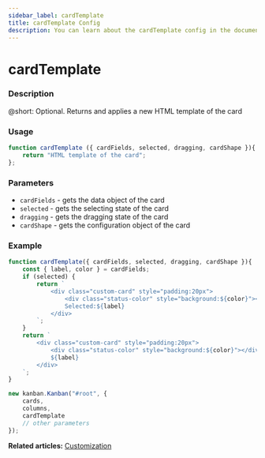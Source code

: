 ```yaml
---
sidebar_label: cardTemplate
title: cardTemplate Config
description: You can learn about the cardTemplate config in the documentation of the DHTMLX JavaScript Kanban library. Browse developer guides and API reference, try out code examples and live demos, and download a free 30-day evaluation version of DHTMLX Kanban.
---
```


# cardTemplate

### Description

@short: Optional. Returns and applies a new HTML template of the card

### Usage

~~~jsx
function cardTemplate ({ cardFields, selected, dragging, cardShape }){
	return "HTML template of the card";
};
~~~

### Parameters

- `cardFields` - gets the data object of the card
- `selected` - gets the selecting state of the card
- `dragging` - gets the dragging state of the card
- `cardShape` - gets the configuration object of the card

### Example

~~~jsx {1-17,22}
function cardTemplate({ cardFields, selected, dragging, cardShape }){
	const { label, color } = cardFields;
	if (selected) {
		return `
			<div class="custom-card" style="padding:20px">
				<div class="status-color" style="background:${color}"></div>
				Selected:${label}
			</div>
		`;
	}
	return `
		<div class="custom-card" style="padding:20px">
			<div class="status-color" style="background:${color}"></div>
			${label}
		</div>
	`;
}

new kanban.Kanban("#root", {
	cards,
	columns,
	cardTemplate
	// other parameters
});
~~~

**Related articles:** [Customization](../../../guides/customization#custom-cards)
